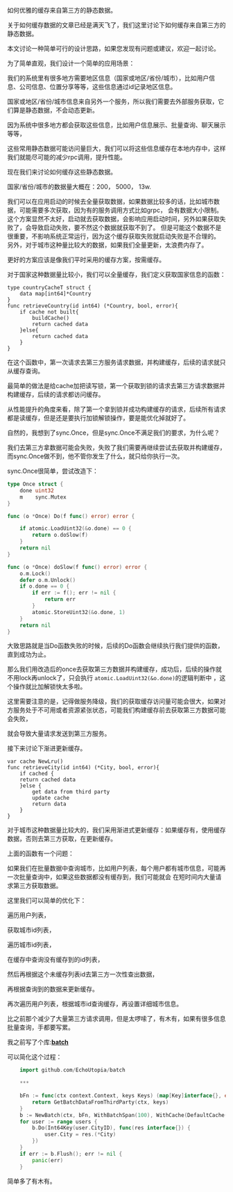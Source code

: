 如何优雅的缓存来自第三方的静态数据。

关于如何缓存数据的文章已经是满天飞了，我们这里讨论下如何缓存来自第三方的静态数据。

本文讨论一种简单可行的设计思路，如果您发现有问题或建议，欢迎一起讨论。

为了简单直观，我们设计一个简单的应用场景：

我们的系统里有很多地方需要地区信息（国家或地区/省份/城市），比如用户信息、公司信息、位置分享等等，这些信息通过id记录地区信息。

国家或地区/省份/城市信息来自另外一个服务，所以我们需要去外部服务获取，它们算是静态数据，不会动态更新。

因为系统中很多地方都会获取这些信息，比如用户信息展示、批量查询、聊天展示等等，

这些常用静态数据可能访问量巨大，我们可以将这些信息缓存在本地内存中，这样我们就能尽可能的减少rpc调用，提升性能。

现在我们来讨论如何缓存这些静态数据。

国家/省份/城市的数据量大概在：200， 5000， 13w.

我们可以在应用启动的时候去全量获取数据，如果数据比较多的话，比如城市数据，可能需要多次获取，因为有的服务调用方式比如grpc，
会有数据大小限制。
这个方案显然不太好，启动就去获取数据，会影响应用启动时间，另外如果获取失败了，会导致启动失败，要不然这个数据就获取不到了。
但是可能这个数据不是很重要，不影响系统正常运行，因为这个缓存获取失败就启动失败是不合理的。
另外，对于城市这种量比较大的数据，如果我们全量更新，太浪费内存了。

更好的方案应该是像我们平时采用的缓存方案，按需缓存。

对于国家这种数据量比较小，我们可以全量缓存，我们定义获取国家信息的函数：

```
type countryCacheT struct {
    data map[int64]*Country
}
func retrieveCountry(id int64) (*Country, bool, error){
    if cache not built{
        buildCache()
        return cached data
    }else{
        return cached data
    }
}
```
在这个函数中，第一次请求去第三方服务请求数据，并构建缓存，后续的请求就只从缓存查询。

最简单的做法是给cache加把读写锁，第一个获取到锁的请求去第三方请求数据并构建缓存，后续的请求都访问缓存。

从性能提升的角度来看，除了第一个拿到锁并成功构建缓存的请求，后续所有请求都是读缓存，但是还是要执行加锁解锁操作，要是能优化掉就好了。

自然的，我想到了sync.Once，但是sync.Once不满足我们的要求，为什么呢？

我们去第三方拿数据可能会失败，失败了我们需要再继续尝试去获取并构建缓存，而sync.Once做不到，他不管你发生了什么，就只给你执行一次。

sync.Once很简单，尝试改造下：

```go
type Once struct {
	done uint32
	m    sync.Mutex
}

func (o *Once) Do(f func() error) error {

	if atomic.LoadUint32(&o.done) == 0 {
		return o.doSlow(f)
	}
	return nil
}

func (o *Once) doSlow(f func() error) error {
	o.m.Lock()
	defer o.m.Unlock()
	if o.done == 0 {
		if err := f(); err != nil {
			return err
		}
		atomic.StoreUint32(&o.done, 1)
	}
	return nil
}
```

大致思路就是当Do函数失败的时候，后续的Do函数会继续执行我们提供的函数，直到成功为止。

那么我们用改造后的once去获取第三方数据并构建缓存，成功后，后续的操作就不用lock再unlock了，只会执行 `atomic.LoadUint32(&o.done)`的逻辑判断中
，这个操作就比加解锁快太多啦。

这里需要注意的是，记得做服务降级，我们的获取缓存访问量可能会很大，如果对方服务处于不可用或者资源紧张状态，可能我们构建缓存前去获取第三方数据可能会失败，

就会导致大量请求发送到第三方服务。


接下来讨论下渐进更新缓存。

```
var cache NewLru()
func retrieveCity(id int64) (*City, bool, error){
    if cached {
    return cached data
    }else {
        get data from third party
        update cache
        return data
    }
}
```

对于城市这种数据量比较大的，我们采用渐进式更新缓存：如果缓存有，使用缓存数据，否则去第三方获取，在更新缓存。

上面的函数有一个问题：

如果我们在批量数据中查询城市，比如用户列表，每个用户都有城市信息，可能再一次批量查询中，如果这些数据都没有缓存到，我们可能就会
在短时间内大量请求第三方获取数据。

这里我们可以简单的优化下：

遍历用户列表，

获取城市id列表，

遍历城市id列表，

在缓存中查询没有缓存到的id列表，

然后再根据这个未缓存列表id去第三方一次性查出数据，

再根据查询到的数据来更新缓存。

再次遍历用户列表，根据城市id查询缓存，再设置详细城市信息。

比之前那个减少了大量第三方请求调用，但是太啰嗦了，有木有，如果有很多信息批量查询，手都要写累。

我之前写了个库:**[batch](https://github.com/EchoUtopia/batch)**

可以简化这个过程：

```go
    import github.com/EchoUtopia/batch
    
    ***

	bFn := func(ctx context.Context, keys Keys) (map[Key]interface{}, error) {
		return GetBatchDataFromThirdParty(ctx, keys)
	}
	b := NewBatch(ctx, bFn, WithBatchSpan(100), WithCache(DefaultCache()))
	for user := range users {
		b.Do(Int64Key(user.CityID), func(res interface{}) {
			user.City = res.(*City)
		})
	}
	if err := b.Flush(); err != nil {
		panic(err)
	}
```

简单多了有木有。




